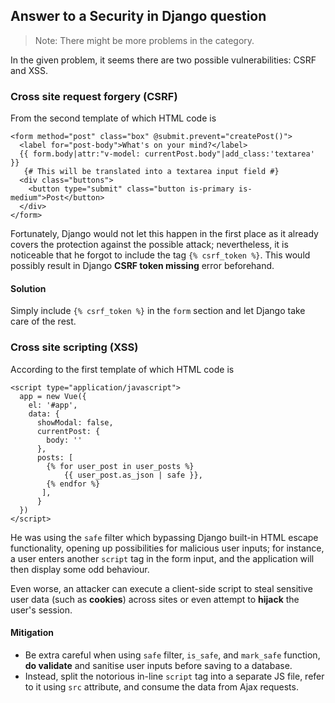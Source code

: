 ## Answer to a Security in Django question
> Note: There might be more problems in the category.

In the given problem, it seems there are two possible vulnerabilities: CSRF and XSS.

### Cross site request forgery (CSRF)

From the second template of which HTML code is

```jinja
<form method="post" class="box" @submit.prevent="createPost()">
  <label for="post-body">What's on your mind?</label>
  {{ form.body|attr:"v-model: currentPost.body"|add_class:'textarea' }}
   {# This will be translated into a textarea input field #}
  <div class="buttons">
    <button type="submit" class="button is-primary is-medium">Post</button>
  </div>
</form>
```

Fortunately, Django would not let this happen in the first place as it already covers the protection against the possible attack; nevertheless, it is noticeable that he forgot to include the tag `{% csrf_token %}`. This would possibly result in Django **CSRF token missing** error beforehand.

#### Solution

Simply include `{% csrf_token %}` in the `form` section and let Django take care of the rest.


### Cross site scripting (XSS)

According to the first template of which HTML code is

```jinja
<script type="application/javascript">
  app = new Vue({
    el: '#app',
    data: {
      showModal: false,
      currentPost: {
        body: ''
      },
      posts: [
        {% for user_post in user_posts %}
            {{ user_post.as_json | safe }},
        {% endfor %}
       ],
      }
  })
</script>
```

He was using the `safe` filter which bypassing Django built-in HTML escape functionality, opening up possibilities for malicious user inputs; for instance, a user enters another `script` tag in the form input, and the application will then display some odd behaviour.

Even worse, an attacker can execute a client-side script to steal sensitive user data (such as **cookies**) across sites or even attempt to **hijack** the user's session.

#### Mitigation

- Be extra careful when using `safe` filter, `is_safe`, and `mark_safe` function, **do validate** and sanitise user inputs before saving to a database. 
- Instead, split the notorious in-line `script` tag into a separate JS file, refer to it using `src` attribute, and consume the data from Ajax requests.